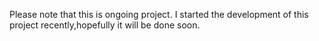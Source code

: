 Please note that this is ongoing project. I started the development of this project recently,hopefully it will be done soon.
